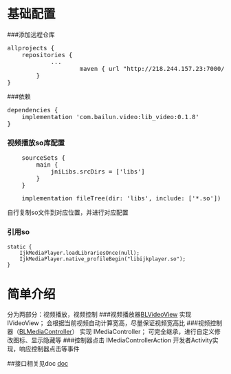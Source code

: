 # 基础配置

###添加远程仓库
<pre>
allprojects {
    repositories {
			...
			        maven { url "http://218.244.157.23:7000/nexus/content/repositories/android-releases" }
		}
}
</pre>
###依赖
<pre>
dependencies {
    implementation 'com.bailun.video:lib_video:0.1.8'
}
</pre>

### 视频播放so库配置
<pre>
    sourceSets {
        main {
            jniLibs.srcDirs = ['libs']
        }
    }
</pre>
<pre>
    implementation fileTree(dir: 'libs', include: ['*.so'])
</pre>

自行复制so文件到对应位置，并进行对应配置

### 引用so

    static {
        IjkMediaPlayer.loadLibrariesOnce(null);
        IjkMediaPlayer.native_profileBegin("libijkplayer.so");
    }

# 简单介绍
分为两部分：视频播放，视频控制
###视频播放器[BLVideoView](./video/src/main/java/com/bailun/video/BLVideoView.java)
实现 IVideoView；
会根据当前视频自动计算宽高，尽量保证视频宽高比
###视频控制器（[BLMediaController](./video/src/main/java/com/bailun/video/BLMediaController.java)）
实现 IMediaController；
可完全继承，进行自定义修改图标、显示隐藏等
###控制器点击
IMediaControllerAction
开发者Activity实现，响应控制器点击等事件

##接口相关见doc
[doc](./播放接口介绍.doc)

